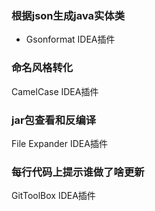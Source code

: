 ### 根据json生成java实体类
- Gsonformat IDEA插件 

### 命名风格转化
CamelCase IDEA插件

### jar包查看和反编译
File Expander IDEA插件

### 每行代码上提示谁做了啥更新
GitToolBox IDEA插件